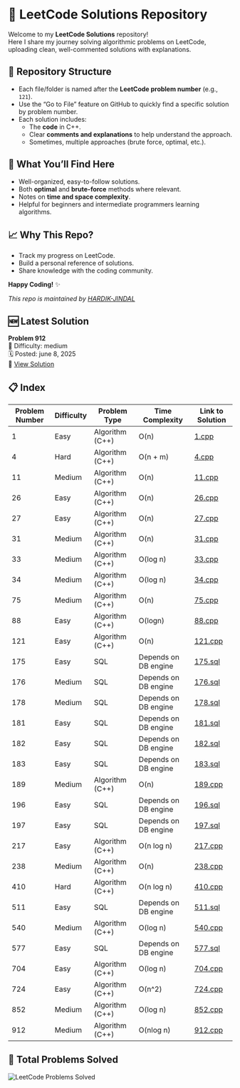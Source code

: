 # 🚀 LeetCode Solutions Repository

Welcome to my **LeetCode Solutions** repository!  
Here I share my journey solving algorithmic problems on LeetCode, uploading clean, well-commented solutions with explanations.

## 📂 Repository Structure

- Each file/folder is named after the **LeetCode problem number** (e.g., `121`).
- Use the “Go to File” feature on GitHub to quickly find a specific solution by problem number.
- Each solution includes:
  - The **code** in C++.
  - Clear **comments and explanations** to help understand the approach.
  - Sometimes, multiple approaches (brute force, optimal, etc.).

## 🧠 What You’ll Find Here

- Well-organized, easy-to-follow solutions.
- Both **optimal** and **brute-force** methods where relevant.
- Notes on **time and space complexity**.
- Helpful for beginners and intermediate programmers learning algorithms.

## 📈 Why This Repo?

- Track my progress on LeetCode.
- Build a personal reference of solutions.
- Share knowledge with the coding community.


**Happy Coding!** ✨


*This repo is maintained by [HARDIK-JINDAL](https://github.com/HARDIK-JINDAL)* 

## 🆕 Latest Solution

**Problem 912**  
🧠 Difficulty: medium  
🗓️ Posted: june 8, 2025  
🔗 [View Solution](./912.cpp)

## 📋 Index

| Problem Number | Difficulty | Problem Type    | Time Complexity      | Link to Solution                |
|----------------|------------|-----------------|----------------------|---------------------------------|
| 1              | Easy       | Algorithm (C++) | O(n)                 | [1.cpp](./1.cpp)                |
| 4              | Hard       | Algorithm (C++) | O(n + m)             | [4.cpp](./4.cpp)                |
| 11             | Medium     | Algorithm (C++) | O(n)                 | [11.cpp](./11.cpp)              |
| 26             | Easy       | Algorithm (C++) | O(n)                 | [26.cpp](./26.cpp)              |
| 27             | Easy       | Algorithm (C++) | O(n)                 | [27.cpp](./27.cpp)              |
| 31             | Medium     | Algorithm (C++) | O(n)                 | [31.cpp](./31.cpp)              |
| 33             | Medium     | Algorithm (C++) | O(log n)             | [33.cpp](./33.cpp)              |
| 34             | Medium     | Algorithm (C++) | O(log n)             | [34.cpp](./34.cpp)              |
| 75             | Medium     | Algorithm (C++) | O(n)                 | [75.cpp](./75.cpp)              |
| 88             | Easy       | Algorithm (C++) | O(logn)              | [88.cpp](./88.cpp)              |
| 121            | Easy       | Algorithm (C++) | O(n)                 | [121.cpp](./121.cpp)            |
| 175            | Easy       | SQL             | Depends on DB engine | [175.sql](./175.sql)            |
| 176            | Medium     | SQL             | Depends on DB engine | [176.sql](./176.sql)            |
| 178            | Medium     | SQL             | Depends on DB engine | [178.sql](./178.sql)            |
| 181            | Easy       | SQL             | Depends on DB engine | [181.sql](./181.sql)            |
| 182            | Easy       | SQL             | Depends on DB engine | [182.sql](./182.sql)            |
| 183            | Easy       | SQL             | Depends on DB engine | [183.sql](./183.sql)            |
| 189            | Medium     | Algorithm (C++) | O(n)                 | [189.cpp](./189.cpp)            |
| 196            | Easy       | SQL             | Depends on DB engine | [196.sql](./196.sql)            |
| 197            | Easy       | SQL             | Depends on DB engine | [197.sql](./197.sql)            |
| 217            | Easy       | Algorithm (C++) | O(n log n)           | [217.cpp](./217.cpp)            |
| 238            | Medium     | Algorithm (C++) | O(n)                 | [238.cpp](./238.cpp)            |
| 410            | Hard       | Algorithm (C++) | O(n log n)           | [410.cpp](./410.cpp)            |
| 511            | Easy       | SQL             | Depends on DB engine | [511.sql](./511.sql)            |
| 540            | Medium     | Algorithm (C++) | O(log n)             | [540.cpp](./540.cpp)            |
| 577            | Easy       | SQL             | Depends on DB engine | [577.sql](./577.sql)            |
| 704            | Easy       | Algorithm (C++) | O(log n)             | [704.cpp](./704.cpp)            |
| 724            | Easy       | Algorithm (C++) | O(n^2)               | [724.cpp](./724.cpp)            |
| 852            | Medium     | Algorithm (C++) | O(log n)             | [852.cpp](./852.cpp)            |
| 912            | Medium     | Algorithm (C++) | O(nlog n)            | [912.cpp](./912.cpp)            |


## 🧮 Total Problems Solved

![LeetCode Problems Solved](https://img.shields.io/badge/LeetCode_Problems_Solved-30-blue?style=for-the-badge&logo=leetcode&logoColor=white)



